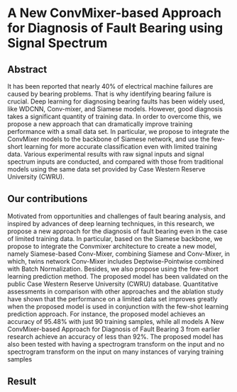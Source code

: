 # A New ConvMixer-based Approach for Diagnosis of Fault Bearing using Signal Spectrum
## Abstract
It has been reported that nearly 40% of electrical machine failures are caused by bearing problems. That is why identifying bearing failure is crucial. Deep learning for diagnosing bearing faults has been widely used, like WDCNN, Conv-mixer, and Siamese models. However, good diagnosis takes a significant quantity of training data. In order to overcome this, we propose a new approach that can dramatically improve training performance with a small data set. In particular, we propose to integrate the ConvMixer models to the backbone of Siamese network, and use the few-short learning for more accurate classification even with limited training data. Various experimental results with raw signal inputs and signal spectrum inputs are conducted, and compared with those from traditional models using the same data set provided by Case Western Reserve University (CWRU).
## Our contributions
Motivated from opportunities and challenges of fault bearing analysis, and inspired by advances of deep learning techniques, in this research, we propose
a new approach for the diagnosis of fault bearing even in the case of limited training data. In particular, based on the Siamese backbone, we propose to
integrate the Convmixer architecture to create a new model, namely Siamese-based Conv-Mixer, combining Siamese and Conv-Mixer, in which, twins network
Conv-Mixer includes Deptwise-Pointwise combined with Batch Normalization. Besides, we also propose using the few-short learning prediction method. The proposed model has been validated on the public Case Western Reserve University (CWRU) database. Quantitative assessments in comparison with other approaches and the ablation study have shown that the performance on a limited
data set improves greatly when the proposed model is used in conjunction with the few-shot learning prediction approach. For instance, the proposed model
achieves an accuracy of 95.48% with just 90 training samples, while all models A New ConvMixer-based Approach for Diagnosis of Fault Bearing 3 from earlier research achieve an accuracy of less than 92%. The proposed model has also been tested with having a spectrogram transform on the input and no spectrogram transform on the input on many instances of varying training samples
## Result
